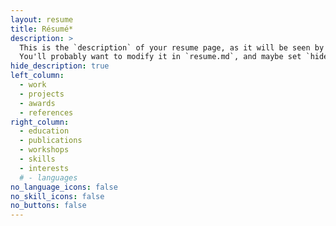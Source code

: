 ```yaml
---
layout: resume
title: Résumé*
description: >
  This is the `description` of your resume page, as it will be seen by search engines.
  You'll probably want to modify it in `resume.md`, and maybe set `hide_description` to `true` in the front matter.
hide_description: true
left_column:
  - work
  - projects
  - awards
  - references
right_column:
  - education
  - publications
  - workshops
  - skills
  - interests
  # - languages
no_language_icons: false
no_skill_icons: false
no_buttons: false
---
```

